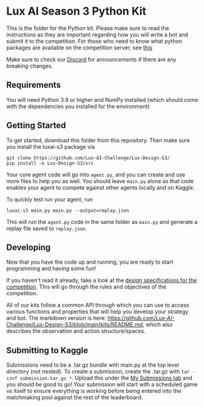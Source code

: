 # Lux AI Season 3 Python Kit

This is the folder for the Python kit. Please make sure to read the instructions as they are important regarding how you will write a bot and submit it to the competition. For those who need to know what python packages are available on the competition server, see [this](https://github.com/Lux-AI-Challenge/Lux-Design-S2/tree/main/kits/available_packages.txt)

Make sure to check our [Discord](https://discord.gg/aWJt3UAcgn) for announcements if there are any breaking changes.
<!--  or the [Kaggle forums](https://www.kaggle.com/c/lux-ai-season2/discussion)  -->
## Requirements

You will need Python 3.9 or higher and NumPy installed (which should come with the dependencies you installed for the environment)

## Getting Started

To get started, download this folder from this repository. Then make sure you install the luxai-s3 package via

```
git clone https://github.com/Lux-AI-Challenge/Lux-Design-S3/
pip install -e Lux-Design-S3/src
```

Your core agent code will go into `agent.py`, and you can create and use more files to help you as well. You should leave `main.py` alone as that code enables your agent to compete against other agents locally and on Kaggle.

To quickly test run your agent, run

```
luxai-s3 main.py main.py --output=replay.json
```

This will run the `agent.py` code in the same folder as `main.py` and generate a replay file saved to `replay.json`.

## Developing
Now that you have the code up and running, you are ready to start programming and having some fun!

If you haven't read it already, take a look at the [design specifications for the competition](../../docs/specs.md). This will go through the rules and objectives of the competition. 

<!-- For a in-depth tutorial, we provide a jupyter notebook both [locally](https://github.com/Lux-AI-Challenge/Lux-Design-S2/blob/main/kits/python/lux-ai-challenge-season-2-tutorial-python.ipynb) and on [Kaggle](https://www.kaggle.com/code/stonet2000/lux-ai-challenge-season-2-tutorial-python) -->

All of our kits follow a common API through which you can use to access various functions and properties that will help you develop your strategy and bot. The markdown version is here: https://github.com/Lux-AI-Challenge/Lux-Design-S3/blob/main/kits/README.md, which also describes the observation and action structure/spaces.

## Submitting to Kaggle

Submissions need to be a .tar.gz bundle with main.py at the top level directory (not nested). To create a submission, create the .tar.gz with `tar -czvf submission.tar.gz *`. Upload this under the [My Submissions tab](https://www.kaggle.com/competitions/lux-ai-season-3/submissions) and you should be good to go! Your submission will start with a scheduled game vs itself to ensure everything is working before being entered into the matchmaking pool against the rest of the leaderboard.
